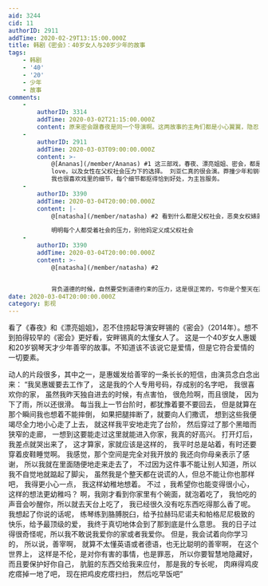 ```yaml
---
aid: 3244
cid: 11
authorID: 2911
addTime: 2020-02-29T13:15:00.000Z
title: 韩剧《密会》：40岁女人与20岁少年的故事
tags:
    - 韩剧
    - '40'
    - '20'
    - 少年
    - 故事
comments:
    -
        authorID: 3314
        addTime: 2020-03-02T21:15:00.000Z
        content: 原来密会跟春夜是同一个导演啊。这两故事的主角们都是小心翼翼，隐忍，克制的，不过春夜我只看了一半。刘亚仁很帅。。
    -
        authorID: 2911
        addTime: 2020-03-03T09:00:00.000Z
        content: >-
            @[Ananas](/member/Ananas) #1 这三部戏，春夜、漂亮姐姐、密会，都是在讲forbidden
            love，以及女性在父权社会压力下的选择。 刘亚仁真的很会演。莽撞少年和钢琴神童的混合体，很到位。
            我也很喜欢戏里的细节，每个细节都抠得恰到好处，为主旨服务。
    -
        authorID: 3390
        addTime: 2020-03-04T20:00:00.000Z
        content: |-
            @[natasha](/member/natasha) #2 看到什么都是父权社会，恶臭女权婊就是双标

            明明每个人都受着社会的压力，别他妈定义成父权社会
    -
        authorID: 3390
        addTime: 2020-03-04T20:00:00.000Z
        content: >-
            @[natasha](/member/natasha) #2


            背负道德的时候，自然要受到道德约束的压力，这是很正常的，亏你是个整天在那里鼓吹道德的伪圣母婊，居然到自己头上了就不接受讲究遵守道德和道德约束了，把其归类为外界或者某一方给你的压力或者压迫，你这不是道德败类伦理有问题吗，要不要点脸啊，从品葱被众人唾弃（普通用户包括管理层）的圣母婊到2049还在继续发酵你的臭不可闻地愚昧，真是冥顽不灵
date: 2020-03-04T20:00:00.000Z
category: 影视
---
```


看了《春夜》和《漂亮姐姐》，忍不住捞起导演安畔锡的《密会》（2014年）。想不到拍得较早的《密会》更好看，安畔锡真的太懂女人了。 这是一个40岁女人惠媛和20岁钢琴天才少年善宰的故事。不知道该不该说它是爱情，但是它符合爱情的一切要素。

动人的片段很多，其中之一，是惠媛发给善宰的一条长长的短信，由演员念白念出来： “我吴惠媛要去工作了， 这是我的个人专用号码，存成别的名字吧， 我很喜欢你的家， 虽然我昨天独自进去的时候，有点害怕， 很危险啊，而且很陡， 因为下了雨，所以还很滑。 每当我上一节台阶时，都犹豫着要不要回去， 但是就算在那个瞬间我也想着不能摔倒， 如果把腿摔断了，就要向人们撒谎， 想到这些我便竭尽全力地小心走了上去， 就这样我平安地走完了台阶， 然后穿过了那个黑暗而狭窄的走廊， 一想到这要能走过这里就能进入你家，我真的好高兴。 打开灯后，我差点就哭出来了， 这才算家，家就应该是这样的， 我平时总是站着，有时还要穿着皮鞋睡觉啊。 我感觉，那个空间是完全对我开放的 我还向你母亲表示了感谢， 所以我就在里面随便地走来走去了， 不过因为这件事不能让别人知道，所以我不自觉地就踮起了脚尖， 虽然我是个整天都在说谎的人，但总不能让你也那样吧， 我得更小心一点， 我这样幼稚地想着。 不过 ，我希望你也能变得很小心，这样的想法更幼稚吗？ 啊，我刚才看到你家里有个碗面，就泡着吃了， 我怕吃的声音会吵醒你，所以就去天台上吃了， 我已经很久没有吃东西吃得那么香了呢。 我想起了你说的话呢， 练琴练到胳膊脱臼，给予拉赫玛尼诺夫和帕格尼尼极致的快乐，给予最顶级的爱， 我终于真切地体会到了那到底是什么意思。 我的日子过得很奇怪呢，所以我不敢说我爱你的家或者我爱你。 但是，我会试着向你学习的， 所以说，善宰啊， 就算不太懂英语或者德语，也无比聪明的善宰啊， 在这个世界上， 这样是不伦，是对你有害的事情，也是罪恶， 所以你要智慧地隐藏好， 而且要保护好你自己， 肮脏的东西交给我来应付， 那是我的专长呢， 肉麻得鸡皮疙瘩掉一地了吧， 现在把鸡皮疙瘩扫扫， 然后吃早饭吧”
